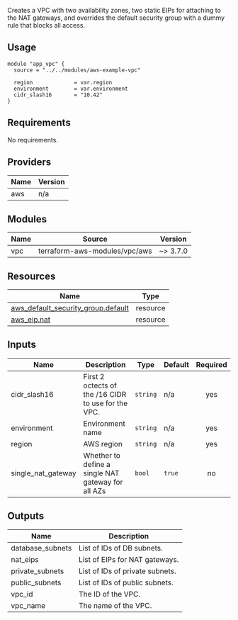 Creates a VPC with two availability zones, two static EIPs for attaching
to the NAT gateways, and overrides the default security group with a dummy
rule that blocks all access.

## Usage

```hcl
module "app_vpc" {
  source = "../../modules/aws-example-vpc"

  region             = var.region
  environment        = var.environment
  cidr_slash16       = "10.42"
}
```

<!-- BEGINNING OF PRE-COMMIT-TERRAFORM DOCS HOOK -->
## Requirements

No requirements.

## Providers

| Name | Version |
|------|---------|
| aws | n/a |

## Modules

| Name | Source | Version |
|------|--------|---------|
| vpc | terraform-aws-modules/vpc/aws | ~> 3.7.0 |

## Resources

| Name | Type |
|------|------|
| [aws_default_security_group.default](https://registry.terraform.io/providers/hashicorp/aws/latest/docs/resources/default_security_group) | resource |
| [aws_eip.nat](https://registry.terraform.io/providers/hashicorp/aws/latest/docs/resources/eip) | resource |

## Inputs

| Name | Description | Type | Default | Required |
|------|-------------|------|---------|:--------:|
| cidr\_slash16 | First 2 octects of the /16 CIDR to use for the VPC. | `string` | n/a | yes |
| environment | Environment name | `string` | n/a | yes |
| region | AWS region | `string` | n/a | yes |
| single\_nat\_gateway | Whether to define a single NAT gateway for all AZs | `bool` | `true` | no |

## Outputs

| Name | Description |
|------|-------------|
| database\_subnets | List of IDs of DB subnets. |
| nat\_eips | List of EIPs for NAT gateways. |
| private\_subnets | List of IDs of private subnets. |
| public\_subnets | List of IDs of public subnets. |
| vpc\_id | The ID of the VPC. |
| vpc\_name | The name of the VPC. |
<!-- END OF PRE-COMMIT-TERRAFORM DOCS HOOK -->
